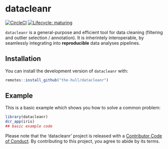 
<!-- README.md is generated from README.Rmd. Please edit that file -->

# datacleanr

<!-- badges: start -->

<!-- [![CRAN status](https://www.r-pkg.org/badges/version/datacleanr)](https://CRAN.R-project.org/package=datacleanr) -->

<!-- [![Travis build status](https://travis-ci.org/the-Hull/datacleanr.svg?branch=master)](https://travis-ci.org/the-Hull/datacleanr) -->

[![CircleCI](https://circleci.com/gh/Appsilon/ci.example.svg?style=svg)](https://circleci.com/gh/the-Hull/datacleanr)
[![Lifecycle:
maturing](https://img.shields.io/badge/lifecycle-maturing-blue.svg)](https://www.tidyverse.org/lifecycle/#maturing)
<!-- badges: end -->

`datacleanr` is a general-purpose and efficient tool for data cleaning
(filtering and outlier selection / annotation). It is inherintely
interoperable, by seamlessly integrating into **reproducible** data
analyses pipelines.

## Installation

You can install the development version of `datacleanr` with:

``` r
remotes::install_github("the-hull/datacleanr")
```

## Example

This is a basic example which shows you how to solve a common problem:

``` r
library(datacleanr)
dcr_app(iris)
## basic example code
```

Please note that the ‘datacleanr’ project is released with a
[Contributor Code of Conduct](.github/CODE_OF_CONDUCT.md). By
contributing to this project, you agree to abide by its terms.
